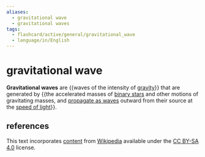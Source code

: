 ```yaml
---
aliases:
  - gravitational wave
  - gravitational waves
tags:
  - flashcard/active/general/gravitational_wave
  - language/in/English
---
```


# gravitational wave

__Gravitational waves__ are {{waves of the intensity of [gravity](gravity.md)}} that are generated by {{the accelerated masses of [binary stars](binary%20star.md) and other motions of gravitating masses, and [propagate as waves](wave.md) outward from their source at the [speed of light](speed%20of%20light.md)}}. <!--SR:!2024-11-06,72,310!2025-05-02,199,310-->

## references

This text incorporates [content](https://en.wikipedia.org/wiki/gravitational_wave) from [Wikipedia](Wikipedia.md) available under the [CC BY-SA 4.0](https://creativecommons.org/licenses/by-sa/4.0/) license.
